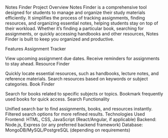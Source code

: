 Notes Finder
Project Overview
Notes Finder is a comprehensive tool designed for students to manage and organize their study materials efficiently. It simplifies the process of tracking assignments, finding resources, and organizing essential notes, helping students stay on top of their workload. Whether it’s finding a particular book, searching for assignments, or quickly accessing handbooks and other resources, Notes Finder is built to keep you organized and productive.

Features
Assignment Tracker

View upcoming assignment due dates.
Receive reminders for assignments to stay ahead.
Resource Finder

Quickly locate essential resources, such as handbooks, lecture notes, and reference materials.
Search resources based on keywords or subject categories.
Book Finder

Search for books related to specific subjects or topics.
Bookmark frequently used books for quick access.
Search Functionality

Unified search bar to find assignments, books, and resources instantly.
Filtered search options for more refined results.
Technologies Used
Frontend: HTML, CSS, JavaScript (React/Angular, if applicable)
Backend: Node.js, Express (or any preferred backend framework)
Database: MongoDB/MySQL/PostgreSQL (depending on requirements)
